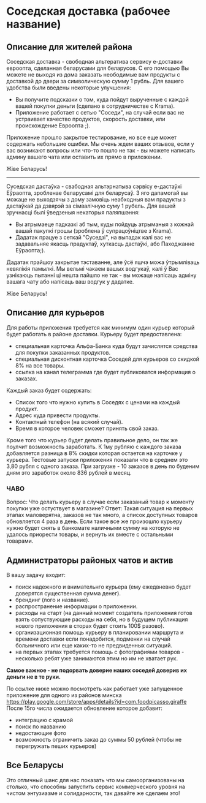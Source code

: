 # Соседская доставка (рабочее название)
## Описание для жителей района
Соседская доставка - свободная альтератива сервису e-доставки евроопта, сделанная беларусами для беларусов.
С его помощью Вы можете не выходя из дома заказать неободимые вам продукты с доставкой до двери за символическую сумму 1 рубль.
Для вашего удобства были введены некоторые улучшения:
- Вы получите подсказки о том, куда пойдут вырученные с каждой вашей покупки деньги (сделано в сотрудничестве с Krama).
- Приложение работает с сетью "Соседи", на случай если вас не устраивает качество продуктов, скорость доставки, или происхождение Евроопта ;).

Приложение прошло закрытое тестирование, но все еще может содержать небольшие ошибки. Мы очень ждем ваших отзывов, если у вас возникают вопросы или что-то пошло не так - вы можете написать админу вашего чата или оставить их прямо в приложении.

Жiве Беларусь!

----

Суседская дастаўка - свабодная альтэрнатыва сэрвісу e-дастаўкі Еўраопта, зробленае беларусамі для беларусаў.
З яго дапамогай вы можаце не выходзячы з дому замовіць неабходныя вам прадукты з дастаўкай да дзвярэй за сімвалічную суму 1 рубель.
Для вашей зручнасці былі ўведзеныя некаторыя паляпшэння:
- Вы атрымаеце падказкі аб тым, куды пойдуць атрыманыя з кожнай вашай пакупкі грошы (зроблена ў супрацоўніцтве з Krama).
- Дадатак працуе з сеткай "Суседзі", на выпадак калі вас не задавальняе якасць прадуктаў, хуткасць дастаўкі, або Паходжанне Еўраопта;).

Дадатак прайшоу закрытае тэставанне, але ўсё яшчэ можа ўтрымліваць невялікія памылкі. Мы вельмі чакаем вашых водгукаў, калі ў Вас узнікаюць пытанні ці нешта пайшло не так -
вы можаце напісаць адміну вашага чату або напісаць ваш водгук у дадатке.

Жiве Беларусь!

## Описание для курьеров
Для работы приложения требуется как минимум один курьер который будет работать в районе доставки.
Курьеру будет предоставлена:
- специальная карточка Альфа-Банка куда будут зачислятся средства для покупки заказанных продуктов.
- специальная дисконтная карточка Соседей для курьеров со скидкой 8% на все товары.
- ссылка на канал телеграмма где будет публиковатся информация о заказах.

Каждый заказ будет содержать:
- Список того что нужно купить в Соседях с ценами на каждый продукт.
- Адрес куда привести продукты.
- Контактный телефон (на всякий случай).
- Время в которое человек сможет принять свой заказ.

Кроме того что курьер будет делать правильное дело, он так же поулчит возможность заработать.
К 1му рубляю с каждого заказа добавляется разница в 8% скидки которая остается на карточке у курьера.
Тестовые запуски приложения показали что в среднем это 3,80 рубля с одного заказа.
При загрузке - 10 заказов в день по буденим дням это заработок около 836 рублей в месяц.

### ЧАВО
Вопрос: Что делать курьеру в случае если заказаный товар к моменту покупки уже остуствует в магазине?
Ответ: Такая ситуация на первых этапах маловерятна, заказов не так много, а список доступных товаров обновляется 4 раза в день. Если такое все же произошло курьеру нужно будет снять в банкомате наличными сумму на которую не удалось приорести товары, и вернуть их вместе с остальными товарами.

## Администраторы районых чатов и актив
В вашу задачу входит:
- поиск надежного и внимательнго курьера (ему ежедвневно будет доверятся существенная сумма денег).
- брендинг (лого и название).
- распространение информации о приложении.
- расходы на старт (на данный момент создатель приложения готов взять сопуствующие расходы на себя, но в будущем публикация нового приложения в сторах будет стоить 100$ разово).
- организационная помощь курьеру в планировании маршрута и времени доставки если понадобится, подменки на случай больничного или еще каких-то не предвиденных ситуаций.
- на первых этапах требуется помощь с фотографиями товаров - несколько ребят уже занимаются этим но им не хватает рук.

**Самое важное - не подорвать доверие наших соседей доверив их деньги не в те руки.**

По ссылке ниже можно посмотреть как работает уже запущенное приложение для одного из районов минска
https://play.google.com/store/apps/details?id=com.foodpicasso.giraffe
После 15го числа ожидается обновление которое добавит:
- интеграцию с крамой
- поиск по названию
- недостающие фото
- возможность ограничить заказ до суммы 50 рублей (чтобы не перегружать пеших курьеров)

## Все Беларусы
Это отличный шанс для нас показать что мы самоорганизованы на столько, что способны запустить сервис коммерческого уровня на чистом энтузиазме и солидарности, так давайте же сделаем это!


